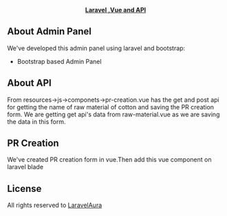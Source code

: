 <p align="center"><b><a href="https://laravelaura.com" target="_blank">Laravel ,Vue and API</a></b></p>

## About  Admin Panel

We've developed this admin panel using laravel and bootstrap:

- Bootstrap based Admin Panel

## About API

From resources->js->componets->pr-creation.vue has the get and post api for getting the name of raw material of cotton and saving the PR creation form.
We are getting get api's data from raw-material.vue as we are saving the data in this form.

## PR Creation
We've created PR creation form in vue.Then add this vue component on laravel blade

## License

All rights reserved to <a href="https://laravelaura.com" target="_blank">LaravelAura</a>
